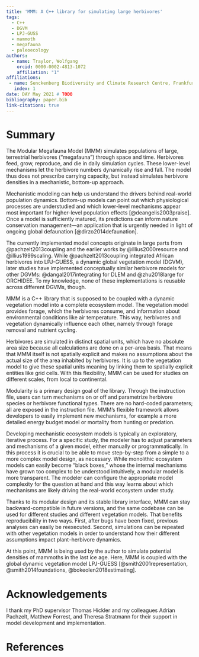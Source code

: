 ```yaml
---
title: 'MMM: A C++ library for simulating large herbivores'
tags:
  - C++
  - DGVM
  - LPJ-GUSS
  - mammoth
  - megafauna
  - paleoecology
authors:
  - name: Traylor, Wolfgang
    orcid: 0000-0002-4813-1072
    affiliation: "1"
affiliations:
 - name: Senckenberg Biodiversity and Climate Research Centre, Frankfurt am Main, Germany
   index: 1
date: DAY May 2021 # TODO
bibliography: paper.bib
link-citations: true
---
```


<!--
SPDX-FileCopyrightText: 2021 Wolfgang Traylor <wolfgang.traylor@senckenberg.de>

SPDX-License-Identifier: CC-BY-4.0
-->

<!--
From the JOSS website (https://joss.readthedocs.io/en/latest/submitting.html):

The paper should be between 250-1000 words.

Your paper should include:

• A list of the authors of the software and their affiliations, using the correct format (see the example below).
• A summary describing the high-level functionality and purpose of the software for a diverse, non-specialist audience.
• A clear Statement of Need that illustrates the research purpose of the software.
• A list of key references, including to other software addressing related needs.
• Mention (if applicable) a representative set of past or ongoing research projects using the software and recent scholarly publications enabled by it.
• Acknowledgement of any financial support.
-->

# Summary

The Modular Megafauna Model (MMM) simulates populations of large, terrestrial herbivores (“megafauna”) through space and time.
Herbivores feed, grow, reproduce, and die in daily simulation cycles.
These lower-level mechanisms let the herbivore numbers dynamically rise and fall.
The model thus does not prescribe carrying capacity, but instead simulates herbivore densities in a mechanistic, bottom-up approach.

Mechanistic modeling can help us understand the drivers behind real-world population dynamics.
Bottom-up models can point out which physiological processes are understudied and which lower-level mechanisms appear most important for higher-level population effects [@deangelis2003praise].
Once a model is sufficiently matured, its predictions can inform nature conservation management—an application that is urgently needed in light of ongoing global defaunation [@dirzo2014defaunation].

The currently implemented model concepts originate in large parts from @pachzelt2013coupling and the earlier works by @illius2000resource and @illius1999scaling.
While @pachzelt2013coupling integrated African herbivores into LPJ-GUESS, a dynamic global vegetation model (DGVM), later studies have implemented conceptually similar herbivore models for other DGVMs: @dangal2017integrating for DLEM and @zhu2018large for ORCHIDEE.
To my knowledge, none of these implementations is reusable across different DGVMs, though.

MMM is a C++ library that is supposed to be coupled with a dynamic vegetation model into a complete ecosystem model.
The vegetation model provides forage, which the herbivores consume, and information about environmental conditions like air temperature.
This way, herbivores and vegetation dynamically influence each other, namely through forage removal and nutrient cycling.

Herbivores are simulated in distinct spatial units, which have no absolute area size because all calculations are done on a per-area basis.
That means that MMM itself is not spatially explicit and makes no assumptions about the actual size of the area inhabited by herbivores.
It is up to the vegetation model to give these spatial units meaning by linking them to spatially explicit entities like grid cells.
With this flexibility, MMM can be used for studies on different scales, from local to continental.

Modularity is a primary design goal of the library.
Through the instruction file, users can turn mechanisms on or off and parametrize herbivore species or herbivore functional types.
There are no hard-coded parameters; all are exposed in the instruction file.
MMM’s flexible framework allows developers to easily implement new mechanisms, for example a more detailed energy budget model or mortality from hunting or predation.

Developing mechanistic ecosystem models is typically an exploratory, iterative process.
For a specific study, the modeler has to adjust parameters and mechanisms of a given model, either manually or programmatically.
In this process it is crucial to be able to move step-by-step from a simple to a more complex model design, as necessary.
While monolithic ecosystem models can easily become “black boxes,” whose the internal mechanisms have grown too complex to be understood intuitively, a modular model is more transparent.
The modeler can configure the appropriate model complexity for the question at hand and this way learns about which mechanisms are likely driving the real-world ecosystem under study.

Thanks to its modular design and its stable library interface, MMM can stay backward-compatible in future versions, and the same codebase can be used for different studies and different vegetation models.
That benefits reproducibility in two ways.
First, after bugs have been fixed, previous analyses can easily be reexecuted.
Second, simulations can be repeated with other vegetation models in order to understand how their different assumptions impact plant–herbivore dynamics.

At this point, MMM is being used by the author to simulate potential densities of mammoths in the last ice age.
Here, MMM is coupled with the global dynamic vegetation model LPJ-GUESS [@smith2001representation, @smith2014foundations, @bokeolen2018estimating].

# Acknowledgements
I thank my PhD supervisor Thomas Hickler and my colleagues Adrian Pachzelt, Matthew Forrest, and Theresa Stratmann for their support in model development and implementation.

# References
